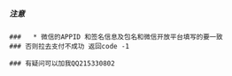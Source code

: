 
##### 注意
    ###   * 微信的APPID 和签名信息及包名和微信开放平台填写的要一致
    ### 否则拉去支付不成功 返回code -1

    ### 有疑问可以加我QQ215330802